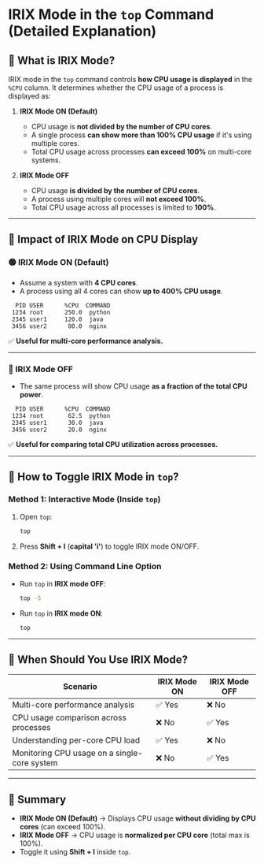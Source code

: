 # **IRIX Mode in the `top` Command (Detailed Explanation)**

## **📌 What is IRIX Mode?**
IRIX mode in the `top` command controls **how CPU usage is displayed** in the `%CPU` column. It determines whether the CPU usage of a process is displayed as:

1. **IRIX Mode ON (Default)**
   - CPU usage is **not divided by the number of CPU cores**.
   - A single process **can show more than 100% CPU usage** if it's using multiple cores.
   - Total CPU usage across processes **can exceed 100%** on multi-core systems.

2. **IRIX Mode OFF**
   - CPU usage **is divided by the number of CPU cores**.
   - A process using multiple cores will **not exceed 100%**.
   - Total CPU usage across all processes is limited to **100%**.

---

## **🔹 Impact of IRIX Mode on CPU Display**

### **🟢 IRIX Mode ON (Default)**
- Assume a system with **4 CPU cores**.
- A process using all 4 cores can show **up to 400% CPU usage**.

```
  PID USER      %CPU  COMMAND
 1234 root      250.0  python
 2345 user1     120.0  java
 3456 user2      80.0  nginx
```
✅ **Useful for multi-core performance analysis.**

---

### **🔴 IRIX Mode OFF**
- The same process will show CPU usage **as a fraction of the total CPU power**.

```
  PID USER      %CPU  COMMAND
 1234 root       62.5  python
 2345 user1      30.0  java
 3456 user2      20.0  nginx
```
✅ **Useful for comparing total CPU utilization across processes.**

---

## **🔹 How to Toggle IRIX Mode in `top`?**

### **Method 1: Interactive Mode (Inside `top`)**
1. Open `top`:
   ```bash
   top
   ```
2. Press **Shift + I** (**capital 'i'**) to toggle IRIX mode ON/OFF.

### **Method 2: Using Command Line Option**
- Run `top` in **IRIX mode OFF**:
  ```bash
  top -S
  ```
- Run `top` in **IRIX mode ON**:
  ```bash
  top
  ```

---

## **🔹 When Should You Use IRIX Mode?**

| **Scenario** | **IRIX Mode ON** | **IRIX Mode OFF** |
|-------------|----------------|----------------|
| Multi-core performance analysis | ✅ Yes | ❌ No |
| CPU usage comparison across processes | ❌ No | ✅ Yes |
| Understanding per-core CPU load | ✅ Yes | ❌ No |
| Monitoring CPU usage on a single-core system | ❌ No | ✅ Yes |

---

## **🔹 Summary**
- **IRIX Mode ON (Default)** → Displays CPU usage **without dividing by CPU cores** (can exceed 100%).
- **IRIX Mode OFF** → CPU usage is **normalized per CPU core** (total max is 100%).
- Toggle it using **Shift + I** inside `top`.



